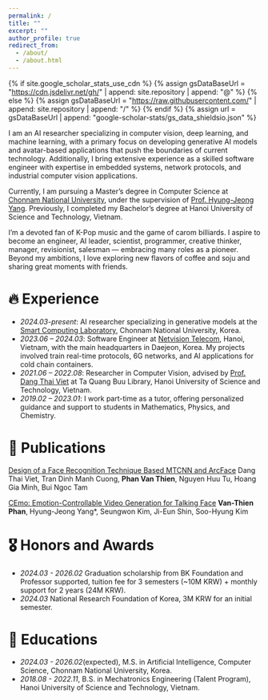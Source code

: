 ```yaml
---
permalink: /
title: ""
excerpt: ""
author_profile: true
redirect_from: 
  - /about/
  - /about.html
---
```


{% if site.google_scholar_stats_use_cdn %}
{% assign gsDataBaseUrl = "https://cdn.jsdelivr.net/gh/" | append: site.repository | append: "@" %}
{% else %}
{% assign gsDataBaseUrl = "https://raw.githubusercontent.com/" | append: site.repository | append: "/" %}
{% endif %}
{% assign url = gsDataBaseUrl | append: "google-scholar-stats/gs_data_shieldsio.json" %}

<span class='anchor' id='about-me'></span>

I am an AI researcher specializing in computer vision, deep learning, and machine learning, with a primary focus on developing generative AI models and avatar-based applications that push the boundaries of current technology. Additionally, I bring extensive experience as a skilled software engineer with expertise in embedded systems, network protocols, and industrial computer vision applications.

Currently, I am pursuing a Master’s degree in Computer Science at [Chonnam National University](https://global.jnu.ac.kr/jnumain_en.aspx), under the supervision of [Prof. Hyung-Jeong Yang](https://sclab.jnu.ac.kr/members). Previously, I completed my Bachelor’s degree at Hanoi University of Science and Technology, Vietnam.

I’m a devoted fan of K-Pop music and the game of carom billiards. I aspire to become an engineer, AI leader, scientist, programmer, creative thinker, manager, revisionist, salesman — embracing many roles as a pioneer. Beyond my ambitions, I love exploring new flavors of coffee and soju and sharing great moments with friends.

# 🔥 Experience
- *2024.03-present*: AI researcher specializing in generative models at the [Smart Computing Laboratory](https://sclab.jnu.ac.kr/), Chonnam National University, Korea. 
- *2023.06 – 2024.03*: Software Engineer at [Netvision Telecom](https://www.netvisiontel.com/home/main.php), Hanoi, Vietnam, with the main headquarters in Daejeon, Korea. My projects involved train real-time protocols, 6G networks, and AI applications for cold chain containers. 
- *2021.06 – 2022.08*: Researcher in Computer Vision, advised by [Prof. Dang Thai Viet](https://sme.hust.edu.vn/officer/ts-dang-thai-viet.html) at Ta Quang Buu Library, Hanoi University of Science and Technology, Vietnam.
- *2019.02 – 2023.01*: I work part-time as a tutor, offering personalized guidance and support to students in Mathematics, Physics, and Chemistry.

# 📝 Publications 

<div class='paper-box-text' markdown="1">

[Design of a Face Recognition Technique Based MTCNN and ArcFace](https://doi.org/10.1007/978-3-031-57460-3_8)
Dang Thai Viet, Tran Dinh Manh Cuong, **Phan Van Thien**, Nguyen Huu Tu, Hoang Gia Minh, Bui Ngoc Tam
</div>

<div class='paper-box-text' markdown="1">

[CEmo: Emotion-Controllable Video Generation for Talking Face](https://doi.org/10.3745/PKIPS.y2025m05a.557) **Van-Thien Phan**, Hyung-Jeong Yang*, Seungwon Kim, Ji-Eun Shin, Soo-Hyung Kim
</div>

# 🎖 Honors and Awards
- *2024.03 - 2026.02* Graduation scholarship from BK Foundation and Professor supported, tuition fee for 3 semesters (~10M KRW) + monthly support for 2 years (24M KRW).
- *2024.03* National Research Foundation of Korea, 3M KRW for an initial semester.

# 📖 Educations
- *2024.03 - 2026.02*(expected), M.S. in Artificial Intelligence, Computer Science, Chonnam National University, Korea. 
- *2018.08 - 2022.11*, B.S. in Mechatronics Engineering (Talent Program), Hanoi University of Science and Technology, Vietnam. 

